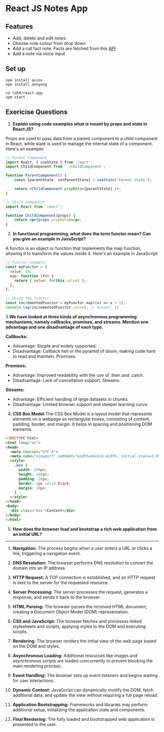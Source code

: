 # React JS Notes App

## Features
- Add, delete and edit notes.
- Choose note colour from drop down
- Add a cat fact note. Facts are fetched from this [API](https://catfact.ninja/fact)
- Add a note via voice input

## Set up

```
npm install axios
npm install annyang
```

```
cd lab4/react-app
npm start
```


## Exericise Questions

1. **Explain using code examples what is meant by props and state in React JS?**

Props are used to pass data from a parent component to a child component in React, while state is used to manage the internal state of a component. Here's an example:

```jsx
// Parent Component
import React, { useState } from 'react';
import ChildComponent from './ChildComponent';

function ParentComponent() {
    const [parentState, setParentState] = useState('Parent State');

    return <ChildComponent propData={parentState} />;
}

// Child Component
import React from 'react';

function ChildComponent(props) {
    return <p>{props.propData}</p>;
}
```

2. **In functional programming, what does the term functor mean? Can you give an example in JavaScript?**

A functor is an object or function that implements the map function, allowing it to transform the values inside it. Here's an example in JavaScript:

```jsx
// Functor example
const myFunctor = {
  value: 10,
  map: function (fn) {
    return { value: fn(this.value) };
  },
};

// Using the functor
const incrementedFunctor = myFunctor.map((x) => x + 1);
console.log(incrementedFunctor.value); // Output: 11

```

3.**We have looked at three kinds of asynchronous programming mechanisms, namely callbacks, promises, and streams. Mention one advantage and one disadvantage of each type.**

**Callbacks:**

- Advantage: Simple and widely supported.
- Disadvantage: Callback hell or the pyramid of doom, making code hard to read and maintain.
Promises:

**Promises:**
- Advantage: Improved readability with the use of .then and .catch.
- Disadvantage: Lack of cancellation support.
Streams:

**Streams:**
- Advantage: Efficient handling of large datasets in chunks.
- Disadvantage: Limited browser support and steeper learning curve.



4. **CSS Box Model**
The CSS Box Model is a layout model that represents elements on a webpage as rectangular boxes, consisting of content, padding, border, and margin. It helps in spacing and positioning DOM elements.

```html
<!DOCTYPE html>
<html lang="en">
<head>
  <meta charset="UTF-8">
  <meta name="viewport" content="width=device-width, initial-scale=1.0">
  <style>
    .box {
      width: 200px;
      height: 100px;
      padding: 20px;
      border: 2px solid black;
      margin: 10px;
    }
  </style>
</head>
<body>
  <div class="box">Content</div>
</body>
</html>
```

5. **How does the browser load and bootstrap a rich web application from an initial URL?**

<hr>

1. **Navigation:** The process begins when a user enters a URL or clicks a link, triggering a navigation event.

2. **DNS Resolution:** The browser performs DNS resolution to convert the domain into an IP address.

3. **HTTP Request:** A TCP connection is established, and an HTTP request is sent to the server for the requested resource.

4. **Server Processing:** The server processes the request, generates a response, and sends it back to the browser.

5. **HTML Parsing:** The browser parses the received HTML document, creating a Document Object Model (DOM) representation.

6. **CSS and JavaScript:** The browser fetches and processes linked stylesheets and scripts, applying styles to the DOM and executing scripts.

7. **Rendering:** The browser renders the initial view of the web page based on the DOM and styles.

8. **Asynchronous Loading:** Additional resources like images and asynchronous scripts are loaded concurrently to prevent blocking the main rendering process.

9. **Event Handling:** The browser sets up event listeners and begins waiting for user interactions.

10. **Dynamic Content:** JavaScript can dynamically modify the DOM, fetch additional data, and update the view without requiring a full page reload.

11. **Application Bootstrapping:** Frameworks and libraries may perform additional setup, initializing the application state and components.

12. **Final Rendering:** The fully loaded and bootstrapped web application is presented to the user.

